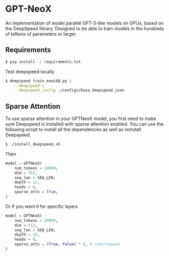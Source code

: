 # GPT-NeoX
An implementation of model parallel GPT-3-like models on GPUs, based on the DeepSpeed library. Designed to be able to train models in the hundreds of billions of parameters or larger.

## Requirements

```bash
$ pip install -r requirements.txt
```

Test deepspeed locally

```bash
$ deepspeed train_enwik8.py \
	--deepspeed \
	--deepspeed_config ./configs/base_deepspeed.json
```

## Sparse Attention

To use sparse attention in your GPTNeoX model, you first need to make sure Deepspeed is installed with sparse attention enabled. You can use the following script to install all the dependencies as well as reinstall Deepspeed.

```bash
$ ./install_deepspeed.sh
```

Then

```python
model = GPTNeoX(
    num_tokens = 20000,
    dim = 512,
    seq_len = SEQ_LEN,
    depth = 12,
    heads = 8,
    sparse_attn = True,
)
```

Or if you want it for specific layers

```python
model = GPTNeoX(
    num_tokens = 20000,
    dim = 512,
    seq_len = SEQ_LEN,
    depth = 12,
    heads = 8,
    sparse_attn = (True, False) * 6, # interleaved
)
```